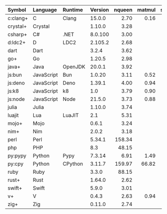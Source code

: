 |Symbol   |Language  |Runtime|Version| nqueen | matmul | sudoku | bedcov |
|:--------|:---------|:------|:------|-------:|-------:|-------:|-------:|
|c:clang+ |C         |Clang  |15.0.0 | 2.70   | 0.16   | 0.78   | 0.22   |
|crystal+ |Crystal   |       |1.10.0 | 3.28   |        |        |        |
|csharp+  |C#        |.NET   |8.0.100| 3.00   |        |        |        |
|d:ldc2+  |D         |LDC2   |2.105.2| 2.68   |        | 0.82   |        |
|dart     |Dart      |       |3.2.4  | 3.62   |        |        |        |
|go+      |Go        |       |1.20.5 | 2.98   |        |        |        |
|java+    |Java      |OpenJDK|20.0.1 | 3.92   |        |        |        |
|js:bun   |JavaScript|Bun    |1.0.20 | 3.11   | 0.52   | 1.55   | 1.69   |
|js:deno  |JavaScript|Deno   |1.39.1 | 4.00   | 0.94   | 2.05   | 1.97   |
|js:k8    |JavaScript|k8     |1.0    | 3.79   | 0.90   | 1.93   | 1.91   |
|js:node  |JavaScript|Node   |21.5.0 | 3.73   | 0.88   | 1.92   | 1.94   |
|julia    |Julia     |       |1.10.0 | 3.74   |        |        |        |
|luajit   |Lua       |LuaJIT |2.1    | 5.31   |        |        |        |
|mojo+    |Mojo      |       |0.6.1  | 3.24   |        |        |        |
|nim+     |Nim       |       |2.0.2  | 3.18   |        |        |        |
|perl     |Perl      |       |5.34.1 | 158.34 |        |        |        |
|php      |PHP       |       |8.3    | 48.15  |        |        |        |
|py:pypy  |Python    |Pypy   |7.3.14 | 6.91   | 1.49   | 4.47   | 4.10   |
|py:cpy   |Python    |CPython|3.11.7 | 159.97 | 66.82  | 26.69  | 16.68  |
|ruby     |Ruby      |       |3.3.0  | 88.15  |        |        |        |
|rust+    |Rust      |       |1.64.0 | 2.62   |        |        |        |
|swift+   |Swift     |       |5.9.0  | 3.01   |        |        |        |
|v+       |V         |       |0.4.3  | 2.63   | 0.94   |        |        |
|zig+     |Zig       |       |0.11.0 | 2.74   |        |        |        |

<!--
|System      |Language  |Runtime|Version| sudoku | bedcov | matmul |
|:-----------|:---------|:------|:------|-------:|-------:|-------:|
|arm64-darwin|JavaScript|node   |20.6.1 | 1.94   |  1.97  | 0.92   |
|            |          |deno   |1.36.4 | 1.91   |  2.05  | 0.85   |
|            |          |bun    |1.0.0  | 1.57   |  1.85  | 0.53   |
|            |          |k8     |1.0    | 1.93   |  2.04  | 0.92   |
|            |Python    |CPython|3.10.10| 38.92  | 20.54  | 60.78  |
|            |          |PyPy   |7.3.12 | 4.50   |  4.50  | 1.52   |
|x64-linux   |JavaScript|node   |20.6.0 | 4.02   |  5.24  | 1.62   |
|            |          |deno   |1.36.4 | 4.12   |  5.37  | 1.30   |
|            |          |bun    |1.0.0  | 3.62   |  3.38  | 1.02   |
|            |          |k8     |1.0    | 3.84   |  5.23  | 1.43   |
|            |Python    |CPython|3.11.3 | 46.46  | 24.58  | 116.06 |
|            |          |PyPy   |7.3.12 | 8.23   |  6.78  | 1.92   |
-->
